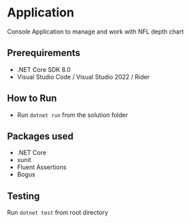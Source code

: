 # Application

Console Application to manage and work with NFL depth chart

## Prerequirements

* .NET Core SDK 8.0
* Visual Studio Code / Visual Studio 2022 / Rider

## How to Run

* Run ```dotnet run``` from the solution folder

## Packages used

* .NET Core
* xunit
* Fluent Assertions
* Bogus

## Testing

Run ```dotnet test``` from root directory